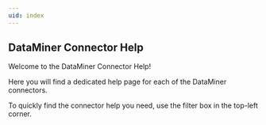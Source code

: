 ```yaml
---
uid: index
---
```


## DataMiner Connector Help

Welcome to the DataMiner Connector Help!

Here you will find a dedicated help page for each of the DataMiner connectors.

To quickly find the connector help you need, use the filter box in the top-left corner.
